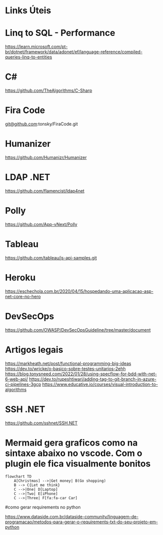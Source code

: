 # Links Úteis


# Linq to SQL - Performance
https://learn.microsoft.com/pt-br/dotnet/framework/data/adonet/ef/language-reference/compiled-queries-linq-to-entities


# C# 
https://github.com/TheAlgorithms/C-Sharp

# Fira Code 
git@github.com:tonsky/FiraCode.git

# Humanizer
https://github.com/Humanizr/Humanizer

# LDAP .NET
https://github.com/flamencist/ldap4net

# Polly
https://github.com/App-vNext/Polly

# Tableau
https://github.com/tableau/js-api-samples.git

# Heroku
https://eschechola.com.br/2020/04/15/hospedando-uma-aplicacao-asp-net-core-no-hero


# DevSecOps
https://github.com/OWASP/DevSecOpsGuideline/tree/master/document


# Artigos legais
https://markheath.net/post/functional-programming-big-ideas
https://dev.to/wricke/o-basico-sobre-testes-unitarios-2ehh
https://blog.tonysneed.com/2022/01/28/using-specflow-for-bdd-with-net-6-web-api/
https://dev.to/rupeshtiwari/adding-tag-to-git-branch-in-azure-ci-pipelines-3gcp
https://www.educative.io/courses/visual-introduction-to-algorithms


# SSH .NET
https://github.com/sshnet/SSH.NET

# Mermaid gera graficos como na sintaxe abaixo no vscode. Com o plugin ele fica visualmente bonitos
```mermaid
flowchart TD
    A[Christmas] -->|Get money| B(Go shopping)
    B --> C{Let me think}
    C -->|One| D[Laptop]
    C -->|Two| E[iPhone]
    C -->|Three| F[fa:fa-car Car]
```


#como gerar requirements no python

https://www.dataside.com.br/dataside-community/linguagem-de-programacao/metodos-para-gerar-o-requirements-txt-do-seu-projeto-em-python